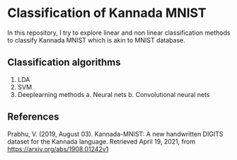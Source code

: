# Classification of Kannada MNIST 

In this repository, I try to explore linear and non linear classification methods to classify Kannada MNIST which is akin to MNIST database. 

## Classification algorithms
1. LDA
2. SVM
3. Deeplearning methods
    a. Neural nets
    b. Convolutional neural nets
    
## References

Prabhu, V. (2019, August 03). Kannada-MNIST: A new handwritten DIGITS dataset for the Kannada language. Retrieved April 19, 2021, from https://arxiv.org/abs/1908.01242v1